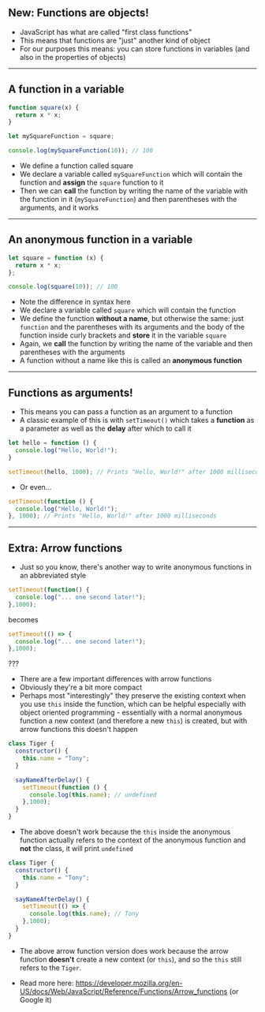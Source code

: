 ## New: Functions are objects!

- JavaScript has what are called "first class functions"
- This means that functions are "just" another kind of object
- For our purposes this means: you can store functions in variables (and also in the properties of objects)

---

## A function in a variable

```javascript
function square(x) {
  return x * x;
}

let mySquareFunction = square;

console.log(mySquareFunction(10)); // 100
```

- We define a function called square
- We declare a variable called `mySquareFunction` which will contain the function and __assign__ the `square` function to it
- Then we can __call__ the function by writing the name of the variable with the function in it (`mySquareFunction`) and then parentheses with the arguments, and it works

---

## An anonymous function in a variable

```javascript
let square = function (x) {
  return x * x;
};

console.log(square(10)); // 100
```

- Note the difference in syntax here
- We declare a variable called `square` which will contain the function
- We define the function __without a name__, but otherwise the same: just `function` and the parentheses with its arguments and the body of the function inside curly brackets and __store__ it in the variable `square`
- Again, we __call__ the function by writing the name of the variable and then parentheses with the arguments
- A function without a name like this is called an __anonymous function__

---

## Functions as arguments!

- This means you can pass a function as an argument to a function
- A classic example of this is with `setTimeout()` which takes a __function__ as a parameter as well as the __delay__ after which to call it

```javascript
let hello = function () {
  console.log("Hello, World!");
}

setTimeout(hello, 1000); // Prints "Hello, World!" after 1000 milliseconds
```

- Or even...

```javascript
setTimeout(function () {
  console.log("Hello, World!");
}, 1000); // Prints "Hello, World!" after 1000 milliseconds
```

---

## Extra: Arrow functions

- Just so you know, there's another way to write anonymous functions in an abbreviated style

```javascript
setTimeout(function() {
  console.log("... one second later!");
},1000);
```

becomes

```javascript
setTimeout(() => {
  console.log("... one second later!");
},1000);
```

???

- There are a few important differences with arrow functions
- Obviously they're a bit more compact
- Perhaps most "interestingly" they preserve the existing context when you use `this` inside the function, which can be helpful especially with object oriented programming - essentially with a normal anonymous function a new context (and therefore a new `this`) is created, but with arrow functions this doesn't happen

```javascript
class Tiger {
  constructor() {
    this.name = "Tony";
  }

  sayNameAfterDelay() {
    setTimeout(function () {
      console.log(this.name); // undefined
    },1000);
  }
}
```

- The above doesn't work because the `this` inside the anonymous function actually refers to the context of the anonymous function and __not__ the class, it will print `undefined`

```javascript
class Tiger {
  constructor() {
    this.name = "Tony";
  }

  sayNameAfterDelay() {
    setTimeout(() => {
      console.log(this.name); // Tony
    },1000);
  }
}
```

- The above arrow function version does work because the arrow function __doesn't__ create a new context (or `this`), and so the `this` still refers to the `Tiger`.

- Read more here: https://developer.mozilla.org/en-US/docs/Web/JavaScript/Reference/Functions/Arrow_functions (or Google it)
